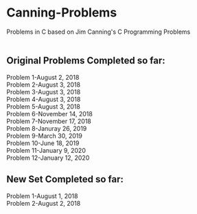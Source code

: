 # Canning-Problems
Problems in C based on Jim Canning's C Programming Problems
</br></br>

## Original Problems Completed so far:

Problem 1-August 2, 2018</br>
Problem 2-August 3, 2018</br>
Problem 3-August 3, 2018</br>
Problem 4-August 3, 2018</br>
Problem 5-August 3, 2018</br>
Problem 6-November 14, 2018</br>
Problem 7-November 17, 2018</br>
Problem 8-Januray 26, 2019</br>
Problem 9-March 30, 2019</br>
Problem 10-June 18, 2019</br>
Problem 11-January 9, 2020</br>
Problem 12-January 12, 2020</br>


## New Set Completed so far:

Problem 1-August 1, 2018</br>
Problem 2-August 2, 2018</br>
